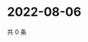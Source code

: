 # 2022-08-06

共 0 条

<!-- BEGIN WEIBO -->
<!-- 最后更新时间 Sat Aug 06 2022 11:18:08 GMT+0800 (China Standard Time) -->

<!-- END WEIBO -->
